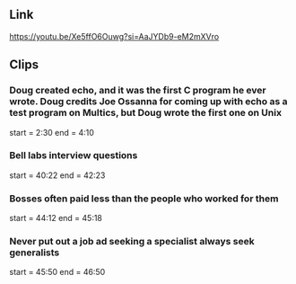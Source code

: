 ## Link
https://youtu.be/Xe5ffO6Ouwg?si=AaJYDb9-eM2mXVro

## Clips

### Doug created echo, and it was the first C program he ever wrote. Doug credits Joe Ossanna for coming up with echo as a test program on Multics, but Doug wrote the first one on Unix
start = 2:30
end = 4:10

### Bell labs interview questions
start = 40:22
end = 42:23

### Bosses often paid less than the people who worked for them
start = 44:12
end = 45:18

### Never put out a job ad seeking a specialist always seek generalists
start = 45:50
end = 46:50

